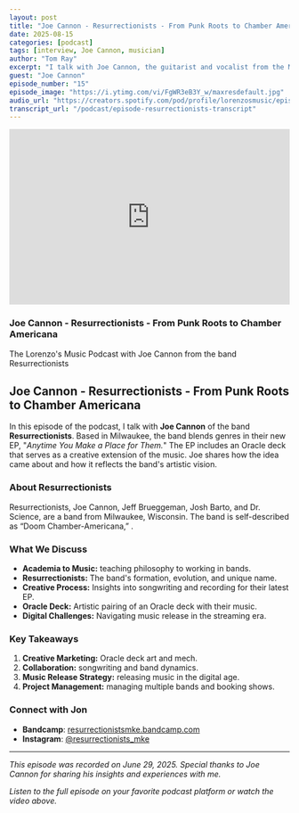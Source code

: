 ```yaml
---
layout: post
title: "Joe Cannon - Resurrectionists - From Punk Roots to Chamber Americana"
date: 2025-08-15
categories: [podcast]
tags: [interview, Joe Cannon, musician]
author: "Tom Ray"
excerpt: "I talk with Joe Cannon, the guitarist and vocalist from the Milwaukee-based band Resurrectionists. Joe talks about how academia brought him to Milwaukee, where he got involved in the music scene."
guest: "Joe Cannon"
episode_number: "15"
episode_image: "https://i.ytimg.com/vi/FgWR3eB3Y_w/maxresdefault.jpg"
audio_url: "https://creators.spotify.com/pod/profile/lorenzosmusic/episodes/Joe-Cannon-of-Resurrectionists---From-Punk-Roots-to-Chamber-Americana-e36pt87"
transcript_url: "/podcast/episode-resurrectionists-transcript"
---
```

<div class="video-card">
    <div class="video-embed">
        <iframe
            width="100%"
            height="315"
            src="https://www.youtube.com/embed/FgWR3eB3Y_w"
            title="Joe Cannon - Resurrectionists - From Punk Roots to Chamber Americana"
            frameborder="0"
            allow="accelerometer; autoplay; clipboard-write; encrypted-media; gyroscope; picture-in-picture"
            allowfullscreen>
        </iframe>
    </div>
    <div class="video-info">
        <h3>Joe Cannon - Resurrectionists - From Punk Roots to Chamber Americana</h3>
        <p>The Lorenzo's Music Podcast with Joe Cannon from the band Resurrectionists</p>
    </div>
</div>

## Joe Cannon - Resurrectionists - From Punk Roots to Chamber Americana

In this episode of the podcast, I talk with **Joe Cannon** of the band **Resurrectionists**. Based in Milwaukee, the band blends genres in their new EP, "_Anytime You Make a Place for Them._" The EP includes an Oracle deck that serves as a creative extension of the music. Joe shares how the idea came about and how it reflects the band's artistic vision.

### About Resurrectionists

Resurrectionists, Joe Cannon, Jeff Brueggeman, Josh Barto, and Dr. Science, are a band from Milwaukee, Wisconsin. The band is self-described as “Doom Chamber-Americana,” .

### What We Discuss

- **Academia to Music:** teaching philosophy to working in bands.
- **Resurrectionists:** The band's formation, evolution, and unique name.
- **Creative Process:** Insights into songwriting and recording for their latest EP.
- **Oracle Deck:** Artistic pairing of an Oracle deck with their music.
- **Digital Challenges:** Navigating music release in the streaming era.

### Key Takeaways

1. **Creative Marketing:** Oracle deck art and mech.
2. **Collaboration:** songwriting and band dynamics.
3. **Music Release Strategy:** releasing music in the digital age.
4. **Project Management:** managing multiple bands and booking shows.

### Connect with Jon

- **Bandcamp**: [resurrectionistsmke.bandcamp.com](https://resurrectionistsmke.bandcamp.com)
- **Instagram**: [@resurrectionists_mke](https://instagram.com/resurrectionists_mke)

---

*This episode was recorded on June 29, 2025. Special thanks to Joe Cannon for sharing his insights and experiences with me.*

*Listen to the full episode on your favorite podcast platform or watch the video above.*



